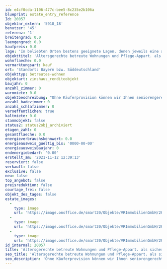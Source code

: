 ```yaml
---
id: e4cf0cda-1106-477c-bee5-8c235e2b106a
blueprint: estate_entry_reference
Id: 20057
objektnr_extern: '5918_18'
benutzer: '45'
referenz: '1'
breitengrad: 0.0
laengengrad: 0.0
kaufpreis: 0.0
lage: 'In beliebten Orten bestens geeignete Lagen, denen jeweils eine sorgfältige Bedarfs- und Standortanalyse vorausging'
objekttitel: 'Altersgerechte betreute Wohnungen und Pflege-Appart. als sichere Anlage mit „sozialer Rendite“'
wohnflaeche: 0.0
vermarktungsart: kauf
ort: 'Standort: Bayern bzw. Süddeutschland'
objekttyp: betreutes-wohnen
objektart: zinshaus_renditeobjekt
baujahr: 0
anzahl_zimmer: 0
warmmiete: 0.0
objektbeschreibung: "Ohne Käuferprovision können wir Ihnen seniorengerechte, barrierefreie Neubau-Wohnungen mit Betreuung und Pflege-Appartements eines renommierten, bayerischen Bauträgers (großer Familienbetrieb) immer wieder anbieten. Zuweilen sind auch andere Rendite-Immobilien verfügbar wie z. B. Mikroappartements – fragen Sie uns. \r\n\r\nMeist mit Förderung: 18.000 € Tilgungszuschuss durch die KfW möglich.\r\nRendite um die 3 % (Verhältnis Kaufpreis zur Mieteinnahme).\r\n\r\nIn vielen Referenzobjekten ist die hochwertige Bauausführung, die bestens funktionierenden Betriebsträger und die kompetente Hausverwaltung sichtbar bzw. hier könnten Sie sich von der sicheren, nachhaltigen Anlage überzeugen. Als Eigentümer profitieren Sie zur sicheren Rendite auch von einem bevorzugten Belegungsrecht an allen Standorten.\r\n\r\nAufgrund des demografischen Wandels werden altengerechte Wohnformen immer wichtiger sowie beim Wiederverkauf stark nachgefragt. Unser solider Bauträger mit mehreren Auszeichnungen hat sich schon lange darauf spezialisiert, gehört zu den führenden Unternehmen in diesem Bereich und setzt Qualitätsmaßstäbe. Er vereint auch alle Gewerke, eine Hausverwaltung und einen Betriebsträger für Pflegeimmobilien unter einem Dach. Weit mehr als 7000 zufriedene Investoren, davon zahlreiche Mehrfachkäufer sprechen für sich.\r\n\r\nBei Interesse stehen wir Ihnen unter info@vb-rb-immobilien.de und 08641-69911 14 zur Verfügung."
anzahl_badezimmer: 0
anzahl_schlafzimmer: 0
veroeffentlichen: true
kaltmiete: 0.0
stammobjekt: false
status2: status2obj_archiviert
etagen_zahl: 0
gesamtflaeche: 0.0
energieverbrauchskennwert: 0.0
energieausweis_gueltig_bis: '0000-00-00'
energieausweisBaujahr: 0
endenergiebedarf: '0.00'
erstellt_am: '2021-11-12 12:39:13'
reserviert: false
verkauft: false
exclusive: false
neu: false
top_angebot: false
preisreduktion: false
courtage_frei: false
objekt_des_tages: false
estate_images:
  -
    type: image
    url: 'https://image.onoffice.de/smart20/Objekte/VRImmobilienGmbH/20057/Foto_288483.jpg'
  -
    type: image
    url: 'https://image.onoffice.de/smart20/Objekte/VRImmobilienGmbH/20057/c1bc14bd-e14e-4191-9af9-eb3fb2ba4f9e.jpg'
  -
    type: image
    url: 'https://image.onoffice.de/smart20/Objekte/VRImmobilienGmbH/20057/e1e61a21-db2c-4761-a1af-d7d3202cb9d5.jpg'
id_internal: 20057
title: 'Altersgerechte betreute Wohnungen und Pflege-Appart. als sichere Anlage mit „sozialer Rendite“'
seo_title: 'Altersgerechte betreute Wohnungen und Pflege-Appart. als sichere Anlage mit „sozialer Rendite“'
seo_description: 'Ohne Käuferprovision können wir Ihnen seniorengerechte, barrierefreie Neubau-Wohnungen mit Betreuung und Pflege-Appartements eines renommierten, bayerischen B'
---
```

